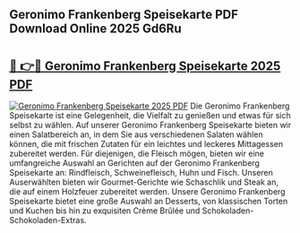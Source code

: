 ## Geronimo Frankenberg Speisekarte PDF Download Online 2025 Gd6Ru

# <h2><a href="http://gc91mp.nevu.top/?p=Geronimo+Frankenberg+Speisekarte">🔗 👉🔴 Geronimo Frankenberg Speisekarte 2025 PDF</a></h2>

[![Geronimo Frankenberg Speisekarte 2025 PDF](https://i.imgur.com/dBaPXMq.png)](http://gc91mp.nevu.top/?p=Geronimo+Frankenberg+Speisekarte)
Die Geronimo Frankenberg Speisekarte ist eine Gelegenheit, die Vielfalt zu genießen und etwas für sich selbst zu wählen. Auf unserer Geronimo Frankenberg Speisekarte bieten wir einen Salatbereich an, in dem Sie aus verschiedenen Salaten wählen können, die mit frischen Zutaten für ein leichtes und leckeres Mittagessen zubereitet werden. Für diejenigen, die Fleisch mögen, bieten wir eine umfangreiche Auswahl an Gerichten auf der Geronimo Frankenberg Speisekarte an: Rindfleisch, Schweinefleisch, Huhn und Fisch. Unseren Auserwählten bieten wir Gourmet-Gerichte wie Schaschlik und Steak an, die auf einem Holzfeuer zubereitet werden. Unsere Geronimo Frankenberg Speisekarte bietet eine große Auswahl an Desserts, von klassischen Torten und Kuchen bis hin zu exquisiten Crème Brûlée und Schokoladen-Schokoladen-Extras.
